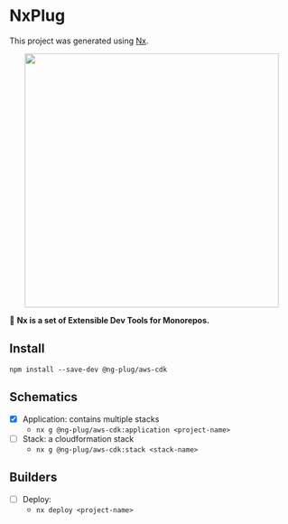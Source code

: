 # NxPlug

This project was generated using [Nx](https://nx.dev).

<p align="center"><img src="https://raw.githubusercontent.com/nrwl/nx/master/images/nx-logo.png" width="450"></p>

🔎 **Nx is a set of Extensible Dev Tools for Monorepos.**

## Install

`npm install --save-dev @ng-plug/aws-cdk`

## Schematics

- [x] Application: contains multiple stacks
  - `nx g @ng-plug/aws-cdk:application <project-name>`
- [ ] Stack: a cloudformation stack
  - `nx g @ng-plug/aws-cdk:stack <stack-name>`

## Builders

- [ ] Deploy:
  - `nx deploy <project-name>`
